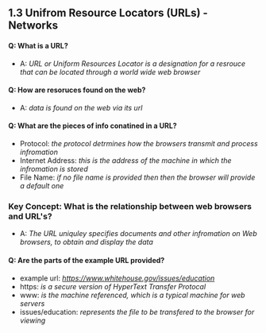 ## 1.3 Unifrom Resource Locators (URLs) - Networks


#### Q: What is a URL?
- A: *URL or Uniform Resources Locator is a designation for a resrouce that can be located through a world wide web browser*


#### Q: How are resoruces found on the web?
- A: *data is found on the web via its url*


#### Q: What are the pieces of info conatined in a URL?
- Protocol: *the protocol detrmines how the browsers transmit and process infromation*
- Internet Address: *this is the address of the machine in which the infromation is stored*
- File Name: *if no file name is provided then then the browser will provide a default one*

### Key Concept: What is the relationship between web browsers and URL's?
- A: *The URL uniquley specifies documents and other infromation on Web browsers, to obtain and display the data*



#### Q: Are the parts of the example URL provided?
- example url: *https://www.whitehouse.gov/issues/education*
- https: *is a secure version of HyperText Transfer Protocal*
- www: *is the machine referenced, which is a typical machine for web servers*
- issues/education: *represents the file to be transfered to the browser for viewing*